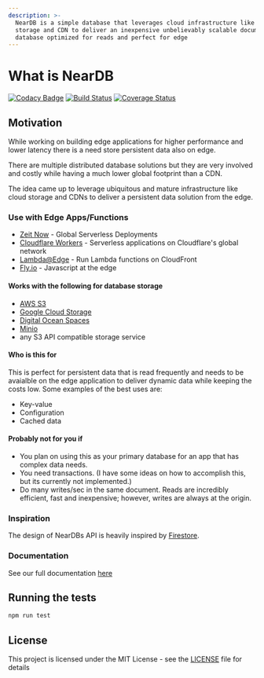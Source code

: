 ```yaml
---
description: >-
  NearDB is a simple database that leverages cloud infrastructure like document
  storage and CDN to deliver an inexpensive unbelievably scalable document
  database optimized for reads and perfect for edge
---
```


# What is NearDB

[![Codacy Badge](https://api.codacy.com/project/badge/Grade/9edcdbf53d47468e9917676d80277188)](https://www.codacy.com/app/leo/neardb?utm_source=github.com&amp;utm_medium=referral&amp;utm_content=leoafarias/neardb&amp;utm_campaign=Badge_Grade) [![Build Status](https://travis-ci.org/leoafarias/neardb.svg?branch=master)](https://travis-ci.org/leoafarias/neardb) [![Coverage Status](https://coveralls.io/repos/github/leoafarias/neardb/badge.svg?branch=master)](https://coveralls.io/github/leoafarias/neardb?branch=master)

## Motivation

While working on building edge applications for higher performance and lower latency there is a need store persistent data also on edge.

There are multiple distributed database solutions but they are very involved and costly while having a much lower global footprint than a CDN.

The idea came up to leverage ubiquitous and mature infrastructure like cloud storage and CDNs to deliver a persistent data solution from the edge.

### Use with Edge Apps/Functions

* [Zeit Now](https://zeit.co/now) - Global Serverless Deployments
* [Cloudflare Workers](https://www.cloudflare.com/products/cloudflare-workers/) - Serverless applications on Cloudflare's global network
* [Lambda@Edge](https://aws.amazon.com/lambda/edge/) - Run Lambda functions on CloudFront
* [Fly.io](https://fly.io) - Javascript at the edge

#### Works with the following for database storage

* [AWS S3](https://aws.amazon.com/s3/)
* [Google Cloud Storage](https://cloud.google.com/storage/)
* [Digital Ocean Spaces](https://www.digitalocean.com/products/spaces/)
* [Minio](https://www.minio.io/)
* any S3 API compatible storage service

#### Who is this for

This is perfect for persistent data that is read frequently and needs to be avaialble on the edge application to deliver dynamic data while keeping the costs low. Some examples of the best uses are:

* Key-value
* Configuration
* Cached data

#### Probably not for you if

* You plan on using this as your primary database for an app that has complex data needs. 
* You need transactions. \(I have some ideas on how to accomplish this, but its currently not implemented.\)
* Do many writes/sec in the same document. Reads are incredibly efficient, fast and inexpensive; however, writes are always at the origin.

### Inspiration

The design of NearDBs API is heavily inspired by [Firestore](https://firebase.google.com/docs/firestore/).

### Documentation

See our full documentation [here](https://neardb.gitbook.io/home)

## Running the tests

```bash
npm run test
```

## License

This project is licensed under the MIT License - see the [LICENSE](https://github.com/leoafarias/neardb/tree/7e9dd64e576316dadfdec2ad51bd7d054ed598c7/LICENSE/README.md) file for details

